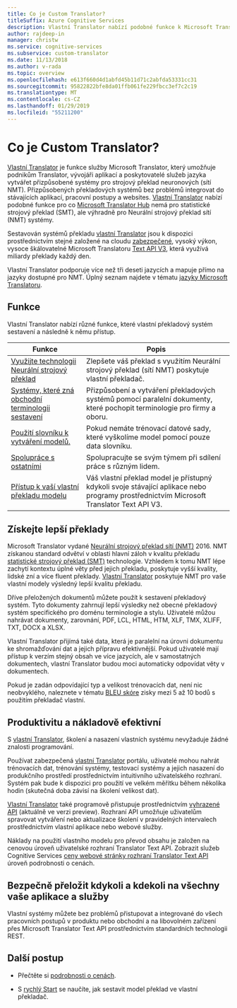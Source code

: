 ```yaml
---
title: Co je Custom Translator?
titleSuffix: Azure Cognitive Services
description: Vlastní Translator nabízí podobné funkce k Microsoft Translatoru Hub význam pro statistické strojový překlad (SMT), ale výhradně pro Neurální strojový překlad sítí (NMT) systémy.
author: rajdeep-in
manager: christw
ms.service: cognitive-services
ms.subservice: custom-translator
ms.date: 11/13/2018
ms.author: v-rada
ms.topic: overview
ms.openlocfilehash: e613f660d4d1abfd45b11d71c2abfda53331cc31
ms.sourcegitcommit: 95822822bfe8da01ffb061fe229fbcc3ef7c2c19
ms.translationtype: MT
ms.contentlocale: cs-CZ
ms.lasthandoff: 01/29/2019
ms.locfileid: "55211200"
---
```

# <a name="what-is-custom-translator"></a>Co je Custom Translator?

[Vlastní Translator](https://portal.customtranslator.azure.ai) je funkce služby Microsoft Translator, který umožňuje podnikům Translator, vývojáři aplikací a poskytovatelé služeb jazyka vytvářet přizpůsobené systémy pro strojový překlad neuronových (sítí NMT). Přizpůsobených překladových systémů bez problémů integrovat do stávajících aplikací, pracovní postupy a websites. [Vlastní Translator](https://portal.customtranslator.azure.ai/) nabízí podobné funkce pro co [Microsoft Translator Hub](https://hub.microsofttranslator.com/) nemá pro statistické strojový překlad (SMT), ale výhradně pro Neurální strojový překlad sítí (NMT) systémy.

Sestavován systémů překladu [vlastní Translator](https://portal.customtranslator.azure.ai) jsou k dispozici prostřednictvím stejné založené na cloudu [zabezpečené](https://cognitive.uservoice.com/knowledgebase/articles/1147537-api-and-customization-confidentiality), vysoký výkon, vysoce škálovatelné Microsoft Translatoru [Text API V3](https://docs.microsoft.com/azure/cognitive-services/translator/reference/v3-0-translate?tabs=curl), která využívá miliardy překlady každý den. 

Vlastní Translator podporuje více než tři deseti jazycích a mapuje přímo na jazyky dostupné pro NMT. Úplný seznam najdete v tématu [jazyky Microsoft Translatoru]( https://docs.microsoft.com/azure/cognitive-services/translator/language-support).

## <a name="features"></a>Funkce

Vlastní Translator nabízí různé funkce, které vlastní překladový systém sestavení a následně k němu přístup.

|Funkce  |Popis  |
|---------|---------|
|[Využijte technologii Neurální strojový překlad](https://blogs.msdn.microsoft.com/translation/2016/11/15/microsoft-translator-launching-neural-network-based-translations-for-all-its-speech-languages/)     |  Zlepšete váš překlad s využitím Neurální strojový překlad (sítí NMT) poskytuje vlastní překladač.       |
|[Systémy, které zná obchodní terminologii sestavení](what-are-parallel-documents.md)     |  Přizpůsobení a vytváření překladových systémů pomocí paralelní dokumenty, které pochopit terminologie pro firmy a oboru.       |
|[Použití slovníku k vytváření modelů.](what-is-dictionary.md)     |   Pokud nemáte trénovací datové sady, které vyškolíme model pomocí pouze data slovníku.       |
|[Spolupráce s ostatními](how-to-manage-settings.md#share-your-workspace)     |   Spolupracujte se svým týmem při sdílení práce s různým lidem.     |
|[Přístup k vaší vlastní překladu modelu](https://docs.microsoft.com/azure/cognitive-services/translator/reference/v3-0-translate?tabs=curl)     |  Váš vlastní překlad model je přístupný kdykoli svoje stávající aplikace nebo programy prostřednictvím Microsoft Translator Text API V3.       |

## <a name="get-better-translations"></a>Získejte lepší překlady

Microsoft Translator vydané [Neurální strojový překlad sítí (NMT)](https://blogs.msdn.microsoft.com/translation/2016/11/15/microsoft-translator-launching-neural-network-based-translations-for-all-its-speech-languages/) 2016. NMT získanou standard odvětví v oblasti hlavní záloh v kvalitu překladu [statistické strojový překlad (SMT)](https://en.wikipedia.org/wiki/Statistical_machine_translation) technologie. Vzhledem k tomu NMT lépe zachytí kontextu úplné věty před jejich překladu, poskytuje vyšší kvality, lidské zní a více fluent překlady. [Vlastní Translator](https://portal.customtranslator.azure.ai) poskytuje NMT pro vaše vlastní modely výsledný lepší kvalitu překladu.

Dříve přeložených dokumentů můžete použít k sestavení překladový systém. Tyto dokumenty zahrnují lepší výsledky než obecné překladový systém specifického pro doménu terminologie a stylu. Uživatelé můžou nahrávat dokumenty, zarovnání, PDF, LCL, HTML, HTM, XLF, TMX, XLIFF, TXT, DOCX a XLSX.

Vlastní Translator přijímá také data, která je paralelní na úrovni dokumentu ke shromažďování dat a jejich přípravu efektivnější. Pokud uživatelé mají přístup k verzím stejný obsah ve více jazycích, ale v samostatných dokumentech, vlastní Translator budou moci automaticky odpovídat věty v dokumentech.

Pokud je zadán odpovídající typ a velikost trénovacích dat, není nic neobvyklého, naleznete v tématu [BLEU skóre](what-is-bleu-score.md) zisky mezi 5 až 10 bodů s použitím překladač vlastní.

## <a name="be-productive-and-cost-effective"></a>Produktivitu a nákladově efektivní

S [vlastní Translator](https://portal.customtranslator.azure.ai), školení a nasazení vlastních systému nevyžaduje žádné znalosti programování. 

Používat zabezpečená [vlastní Translator](https://portal.customtranslator.azure.ai) portálu, uživatelé mohou nahrát trénovacích dat, trénování systémy, testovací systémy a jejich nasazení do produkčního prostředí prostřednictvím intuitivního uživatelského rozhraní. Systém pak bude k dispozici pro použití ve velkém měřítku během několika hodin (skutečná doba závisí na školení velikost dat).

[Vlastní Translator](https://portal.customtranslator.azure.ai) také programově přistupuje prostřednictvím [vyhrazené API](https://custom-api.cognitive.microsofttranslator.com/swagger/) (aktuálně ve verzi preview). Rozhraní API umožňuje uživatelům spravovat vytváření nebo aktualizace školení v pravidelných intervalech prostřednictvím vlastní aplikace nebo webové služby.

Náklady na použití vlastního modelu pro převod obsahu je založen na cenovou úroveň uživatelské rozhraní Translator Text API. Zobrazit služeb Cognitive Services [ceny webové stránky rozhraní Translator Text API](https://azure.microsoft.com/pricing/details/cognitive-services/translator-text-api/) úroveň podrobnosti o cenách.

## <a name="securely-translate-anytime-anywhere-on-all-your-apps-and-services"></a>Bezpečně přeložit kdykoli a kdekoli na všechny vaše aplikace a služby

Vlastní systémy můžete bez problémů přistupovat a integrované do všech pracovních postupů v produktu nebo obchodní a na libovolném zařízení přes Microsoft Translator Text API prostřednictvím standardních technologii REST.

## <a name="next-steps"></a>Další postup

- Přečtěte si [podrobnosti o cenách](https://azure.microsoft.com/pricing/details/cognitive-services/translator-text-api/).

- S [rychlý Start](quickstart-build-deploy-custom-model.md) se naučíte, jak sestavit model překlad ve vlastní překladač.
